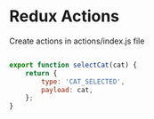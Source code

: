 Redux Actions
===


Create actions in actions/index.js file

``` javascript

export function selectCat(cat) {
    return {
        type: 'CAT_SELECTED',
        payload: cat,   
    };
}

```